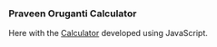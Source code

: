 ### Praveen Oruganti Calculator

Here with the [Calculator](https://praveenoruganti.github.io/praveenoruganti-javascript/0_Projects/praveenoruganti-calculator) developed using JavaScript.